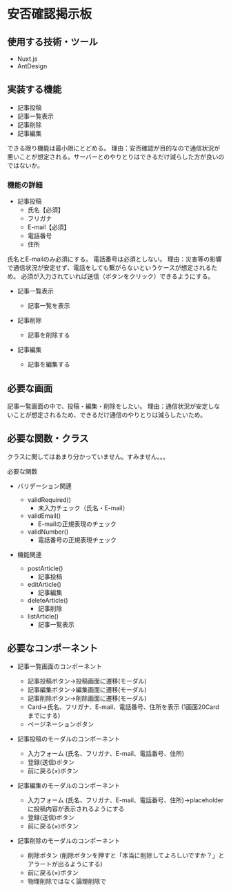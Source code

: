 # 安否確認掲示板

## 使用する技術・ツール
- Nuxt.js
- AntDesign

## 実装する機能 
- 記事投稿
- 記事一覧表示
- 記事削除
- 記事編集

できる限り機能は最小限にとどめる。
理由：安否確認が目的なので通信状況が悪いことが想定される。サーバーとのやりとりはできるだけ減らした方が良いのではないか。

### 機能の詳細
- 記事投稿
  - 氏名【必須】
  - フリガナ
  - E-mail【必須】
  - 電話番号
  - 住所
      
氏名とE-mailのみ必須にする。
電話番号は必須としない。
理由：災害等の影響で通信状況が安定せず、電話をしても繋がらないというケースが想定されるため。
必須が入力されていれば送信（ボタンをクリック）できるようにする。

- 記事一覧表示
  - 記事一覧を表示


- 記事削除
  - 記事を削除する


- 記事編集
  - 記事を編集する

## 必要な画面
記事一覧画面の中で、投稿・編集・削除をしたい。
理由：通信状況が安定しないことが想定されるため、できるだけ通信のやりとりは減らしたいため。

## 必要な関数・クラス
クラスに関してはあまり分かっていません。すみません。。。

必要な関数

- バリデーション関連
  - validRequired()
    - 未入力チェック（氏名・E-mail）
  - validEmail()
    - E-mailの正規表現のチェック
  - validNumber()
    - 電話番号の正規表現チェック

- 機能関連
  - postArticle()
    - 記事投稿
  - editArticle()
    - 記事編集
  - deleteArticle()
    - 記事削除
  - listArticle()
    - 記事一覧表示

## 必要なコンポーネント
 - 記事一覧画面のコンポーネント
   - 記事投稿ボタン→投稿画面に遷移(モーダル)
   - 記事編集ボタン→編集画面に遷移(モーダル)
   - 記事削除ボタン→削除画面に遷移(モーダル)
   - Card→氏名、フリガナ、E-mail、電話番号、住所を表示
   (1画面20Cardまでにする)
   - ページネーションボタン
 
 
 - 記事投稿のモーダルのコンポーネント
   - 入力フォーム
   (氏名、フリガナ、E-mail、電話番号、住所)
   - 登録(送信)ボタン
   - 前に戻る(×)ボタン


- 記事編集のモーダルのコンポーネント
  - 入力フォーム
  (氏名、フリガナ、E-mail、電話番号、住所)→placeholderに投稿内容が表示されるようにする
  - 登録(送信)ボタン
  - 前に戻る(×)ボタン


- 記事削除のモーダルのコンポーネント
  - 削除ボタン
  (削除ボタンを押すと「本当に削除してよろしいですか？」とアラートが出るようにする)
  - 前に戻る(×)ボタン
  - 物理削除ではなく論理削除で
